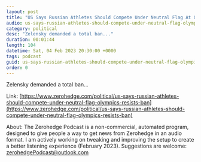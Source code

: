 ```yaml
---
layout: post
title: "US Says Russian Athletes Should Compete Under Neutral Flag At Olympics, Resists Ban"
audio: us-says-russian-athletes-should-compete-under-neutral-flag-olympics-resists-ban-7
category: political
desc: "Zelensky demanded a total ban..."
duration: 00:01:44
length: 104
datetime: Sat, 04 Feb 2023 20:30:00 +0000
tags: podcast
guid: us-says-russian-athletes-should-compete-under-neutral-flag-olympics-resists-ban-0
order: 0
---
```

Zelensky demanded a total ban...

Link: [https://www.zerohedge.com/political/us-says-russian-athletes-should-compete-under-neutral-flag-olympics-resists-ban](https://www.zerohedge.com/political/us-says-russian-athletes-should-compete-under-neutral-flag-olympics-resists-ban)

About: The Zerohedge Podcast is a non-commercial, automated program, designed to give people a way to get news from Zerohedge in an audio format.  I am actively working on tweaking and improving the setup to create a better listening experience (February 2023).  Suggestions are welcome: [zerohedgePodcast@outlook.com](mailto:zerohedgePodcast@outlook.com)